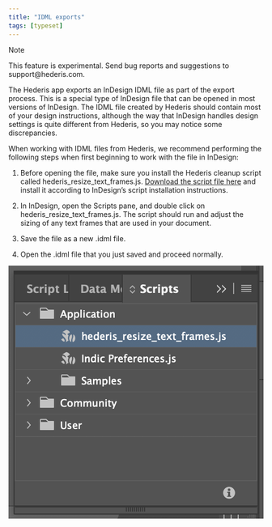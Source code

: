 ```yaml
---
title: "IDML exports"
tags: [typeset]
---
```

 
<html><body><section data-type="chapter" class="hsecchapter" data-hederis-type="hsecchapter" id="idml" data-pi-attrs="id: idml; data-tags: typeset;" role="doc-chapter" data-tags="typeset" data-author-name=" " data-book-title=" " title="IDML exports"><div class="hwprbox box" data-hederis-type="hwprbox" id="pLjTIpZIg" data-type="sidebar"><p class="hblktype" data-hederis-type="hblktype" id="pFrHC3RKj">Note</p><p class="hblkp" data-hederis-type="hblkp" id="pJf584MZ7">This feature is experimental. Send bug reports and suggestions to support@hederis.com.</p></div><p class="hblkp" data-hederis-type="hblkp" id="pVj9Z3TZm">The Hederis app exports an InDesign IDML file as part of the export process. This is a special type of InDesign file that can be opened in most versions of InDesign. The IDML file created by Hederis should contain most of your design instructions, although the way that InDesign handles design settings is quite different from Hederis, so you may notice some discrepancies.</p><p class="hblkp" data-hederis-type="hblkp" id="p1MoRiuVj">When working with IDML files from Hederis, we recommend performing the following steps when first beginning to work with the file in InDesign:</p><ol class="hwprnumlist" data-hederis-type="hwprnumlist" id="pZrbZqy96"><li class="hblkoli" data-hederis-type="hblkoli" id="lieZVHnEYS"><p class="hblkoli" data-hederis-type="hblklip" id="pJbTU5z52">Before opening the file, make sure you install the Hederis cleanup script called hederis_resize_text_frames.js. <a href="https://github.com/Hederis/public-tools/raw/main/idml/hederis_resize_text_frames.js" class="hspana" data-hederis-type="hspana" id="piK4OHhet">Download the script file here</a> and install it according to InDesign&#8217;s script installation instructions.</p></li><li class="hblkoli" data-hederis-type="hblkoli" id="lig29V4CHf"><p class="hblkoli" data-hederis-type="hblklip" id="p2F16KjHO">In InDesign, open the Scripts pane, and double click on hederis_resize_text_frames.js. The script should run and adjust the sizing of any text frames that are used in your document.</p></li><li class="hblkoli" data-hederis-type="hblkoli" id="liaHKvP0RT"><p class="hblkoli" data-hederis-type="hblklip" id="pLwSG1k3b">Save the file as a new .idml file.</p></li><li class="hblkoli" data-hederis-type="hblkoli" id="li6vnHBQ1R"><p class="hblkoli" data-hederis-type="hblklip" id="piJIylhIj">Open the .idml file that you just saved and proceed normally.</p></li></ol><img data-hederis-type="hblkimg" class="hblkimg" id="plXsqKDAY" src="/images/idml1.png" data-img-src="/images/idml1.png"/></section></body></html>
